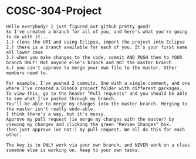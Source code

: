 # COSC-304-Project

    Hello everybody! I just figured out github pretty good! 
    So I've created a branch for all of you, and here's what you're going to do with it...
    1.) clone the URI and using Eclipse, import the project into Eclipse
    2.) there is a branch available for each of you. It's your first name all lower case
    3.) when you make changes to the code, commit AND PUSH them to YOUR branch ONLY! Not anyone else's branch and NOT the master branch
    4.) you can't approve to merge your own file to the master. Other members need to.
    
    For example, I've pushed 2 commits. One with a simple comment, and one where I've created a DinoCo project folder with different packages. 
    To view this, go to the header "Pull requests" and you should be able to see what I've pushed through my branch. 
    You'll be able to merge my changes into the master branch. Merging to the master isn't really undo-able. 
    I think there's a way, but it's messy. 
    Approve my pull request (ie merge my changes with the master) by viewing my changes and clicking the green "Review Changes" box.
    Then just approve (or not!) my pull request. We all do this for each other.
    
    The key is to ONLY work via your own branch, and NEVER work on a class someone else is working on. Keep to your own tasks.
